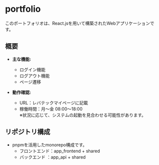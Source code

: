# portfolio
このポートフォリオは、React.jsを用いて構築されたWebアプリケーションです。

## 概要
- **主な機能:**
  - ログイン機能
  - ログアウト機能
  - ページ遷移

- **動作確認:**
  - URL：レバテックマイページに記載
  - 稼働時間：月～金 08:00～18:00  
    ※状況に応じて、システムの起動を見合わせる可能性があります。
  
## リポジトリ構成
- pnpmを活用したmonorepo構成です。
  - フロントエンド：app_frontend + shared
  - バックエンド  ：app_api      + shared
